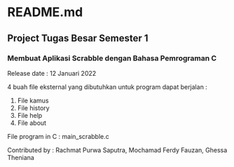 # README.md

## Project Tugas Besar Semester 1
### Membuat Aplikasi Scrabble dengan Bahasa Pemrograman C

Release date : 12 Januari 2022

4 buah file eksternal yang dibutuhkan untuk program dapat berjalan :
1) File kamus
2) File history
3) File help
4) File about

File program in C : main_scrabble.c

Contributed by : Rachmat Purwa Saputra, Mochamad Ferdy Fauzan, Ghessa Theniana
